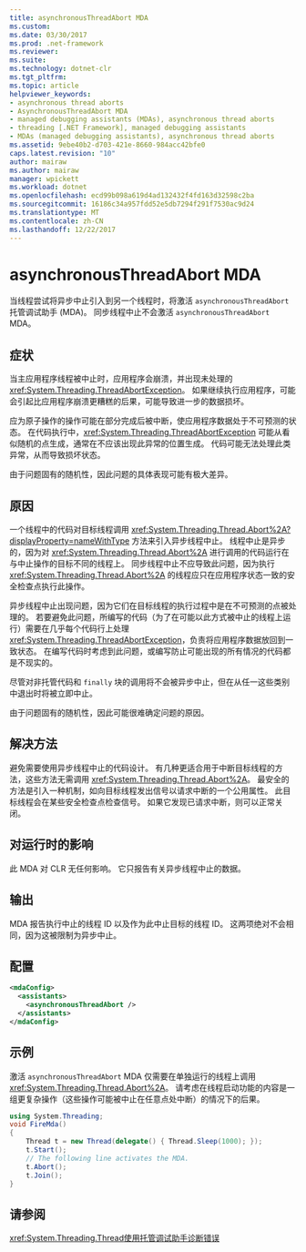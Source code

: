 ```yaml
---
title: asynchronousThreadAbort MDA
ms.custom: 
ms.date: 03/30/2017
ms.prod: .net-framework
ms.reviewer: 
ms.suite: 
ms.technology: dotnet-clr
ms.tgt_pltfrm: 
ms.topic: article
helpviewer_keywords:
- asynchronous thread aborts
- AsynchronousThreadAbort MDA
- managed debugging assistants (MDAs), asynchronous thread aborts
- threading [.NET Framework], managed debugging assistants
- MDAs (managed debugging assistants), asynchronous thread aborts
ms.assetid: 9ebe40b2-d703-421e-8660-984acc42bfe0
caps.latest.revision: "10"
author: mairaw
ms.author: mairaw
manager: wpickett
ms.workload: dotnet
ms.openlocfilehash: ecd99b098a619d4ad132432f4fd163d32598c2ba
ms.sourcegitcommit: 16186c34a957fdd52e5db7294f291f7530ac9d24
ms.translationtype: MT
ms.contentlocale: zh-CN
ms.lasthandoff: 12/22/2017
---
```

# <a name="asynchronousthreadabort-mda"></a>asynchronousThreadAbort MDA
当线程尝试将异步中止引入到另一个线程时，将激活 `asynchronousThreadAbort` 托管调试助手 (MDA)。 同步线程中止不会激活 `asynchronousThreadAbort` MDA。

## <a name="symptoms"></a>症状
 当主应用程序线程被中止时，应用程序会崩溃，并出现未处理的 <xref:System.Threading.ThreadAbortException>。 如果继续执行应用程序，可能会引起比应用程序崩溃更糟糕的后果，可能导致进一步的数据损坏。

 应为原子操作的操作可能在部分完成后被中断，使应用程序数据处于不可预测的状态。 在代码执行中，<xref:System.Threading.ThreadAbortException> 可能从看似随机的点生成，通常在不应该出现此异常的位置生成。 代码可能无法处理此类异常，从而导致损坏状态。

 由于问题固有的随机性，因此问题的具体表现可能有极大差异。

## <a name="cause"></a>原因
 一个线程中的代码对目标线程调用 <xref:System.Threading.Thread.Abort%2A?displayProperty=nameWithType> 方法来引入异步线程中止。 线程中止是异步的，因为对 <xref:System.Threading.Thread.Abort%2A> 进行调用的代码运行在与中止操作的目标不同的线程上。 同步线程中止不应导致此问题，因为执行 <xref:System.Threading.Thread.Abort%2A> 的线程应只在应用程序状态一致的安全检查点执行此操作。

 异步线程中止出现问题，因为它们在目标线程的执行过程中是在不可预测的点被处理的。 若要避免此问题，所编写的代码（为了在可能以此方式被中止的线程上运行）需要在几乎每个代码行上处理 <xref:System.Threading.ThreadAbortException>，负责将应用程序数据放回到一致状态。 在编写代码时考虑到此问题，或编写防止可能出现的所有情况的代码都是不现实的。

 尽管对非托管代码和 `finally` 块的调用将不会被异步中止，但在从任一这些类别中退出时将被立即中止。

 由于问题固有的随机性，因此可能很难确定问题的原因。

## <a name="resolution"></a>解决方法
 避免需要使用异步线程中止的代码设计。 有几种更适合用于中断目标线程的方法，这些方法无需调用 <xref:System.Threading.Thread.Abort%2A>。 最安全的方法是引入一种机制，如向目标线程发出信号以请求中断的一个公用属性。 此目标线程会在某些安全检查点检查信号。 如果它发现已请求中断，则可以正常关闭。

## <a name="effect-on-the-runtime"></a>对运行时的影响
 此 MDA 对 CLR 无任何影响。 它只报告有关异步线程中止的数据。

## <a name="output"></a>输出
 MDA 报告执行中止的线程 ID 以及作为此中止目标的线程 ID。 这两项绝对不会相同，因为这被限制为异步中止。

## <a name="configuration"></a>配置

```xml
<mdaConfig>
  <assistants>
    <asynchronousThreadAbort />
  </assistants>
</mdaConfig>
```

## <a name="example"></a>示例
 激活 `asynchronousThreadAbort` MDA 仅需要在单独运行的线程上调用 <xref:System.Threading.Thread.Abort%2A>。 请考虑在线程启动功能的内容是一组更复杂操作（这些操作可能被中止在任意点处中断）的情况下的后果。

```csharp
using System.Threading;
void FireMda()
{
    Thread t = new Thread(delegate() { Thread.Sleep(1000); });
    t.Start();
    // The following line activates the MDA.
    t.Abort();
    t.Join();
}
```

## <a name="see-also"></a>请参阅
 <xref:System.Threading.Thread>[使用托管调试助手诊断错误](../../../docs/framework/debug-trace-profile/diagnosing-errors-with-managed-debugging-assistants.md)
